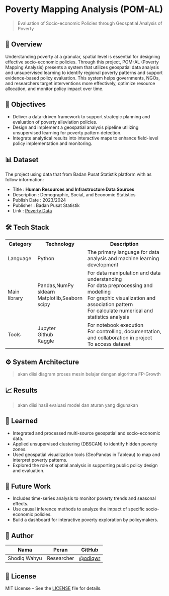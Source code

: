 # Poverty Mapping Analysis (POM-AL)

> Evaluation of Socio-economic Policies through Geospatial Analysis of Poverty

## 🚀 Overview

Understanding poverty at a granular, spatial level is essential for designing effective socio-economic policies. Through this project, POM-AL (Poverty Mapping Analysis) presents a system that utilizes geospatial data analysis and unsupervised learning to identify regional poverty patterns and support evidence-based policy evaluation. This system helps governments, NGOs, and researchers target interventions more effectively, optimize resource allocation, and monitor policy impact over time.

## 🎯 Objectives

- Deliver a data-driven framework to support strategic planning and evaluation of poverty alleviation policies.
- Design and implement a geospatial analysis pipeline utilizing unsupervised learning for poverty pattern detection.
- Integrate analytical results into interactive maps to enhance field-level policy implementation and monitoring.

## 📊 Dataset

The project using data that from Badan Pusat Statistik platform with as follow information:
- Title : **Human Resources and Infrastructure Data Sources**
- Description : Demographic, Social, and Economic Statistics 
- Publish Date : 2023/2024
- Publisher : Badan Pusat Statistik
- Link : [Poverty Data](https://www.bps.go.id/id/query-builder)


## 🛠️ Tech Stack

<table>
  <tr>
    <th>Category</th>
    <th>Technology</th>
    <th>Description</th>
  </tr>
  <tr>
    <td>Language</td>
    <td>Python</td>
    <td>The primary language for data analysis and machine learning development</td>
  </tr>
  <tr>
    <td>Main library</td>
    <td>Pandas,NumPy </br>sklearn </br>Matplotlib,Seaborn </br>scipy</td>
    <td>For data manipulation and data understanding </br> For data preprocessing and modelling </br>For graphic visualization and association pattern </br>For calculate numerical and statistics analysis</td>
  </tr>
  <tr>
    <td>Tools</td>
    <td>Jupyter </br>Github </br>Kaggle</td>
    <td>For notebook execution </br>For controlling, documentation, and collaboration in project </br>To access dataset</td>
  </tr>
</table>

## ⚙️ System Architecture
> akan diisi diagram proses mesin belajar dengan algoritma FP-Growth
## 📈 Results
> akan diisi hasil evaluasi model dan aturan yang digunakan
## 🧠 Learned

- Integrated and processed multi-source geospatial and socio-economic data.
- Applied unsupervised clustering (DBSCAN) to identify hidden poverty zones.
- Used geospatial visualization tools (GeoPandas in Tableau) to map and interpret poverty patterns.
- Explored the role of spatial analysis in supporting public policy design and evaluation.

## 🌱 Future Work

- Includes time-series analysis to monitor poverty trends and seasonal effects.
- Use causal inference methods to analyze the impact of specific socio-economic policies.
- Build a dashboard for interactive poverty exploration by policymakers.

## 👤 Author

| Nama | Peran | GitHub |
|------|-------|--------|
| Shodiq Wahyu | Researcher | [@odiqwr](https://github.com/odiqwr) |

## 📄 License

MIT License – See the [LICENSE](LICENSE) file for details.
